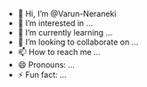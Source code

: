 - 👋 Hi, I’m @Varun-Neraneki
- 👀 I’m interested in ...
- 🌱 I’m currently learning ...
- 💞️ I’m looking to collaborate on ...
- 📫 How to reach me ...
- 😄 Pronouns: ...
- ⚡ Fun fact: ...

<!---
Varun-Neraneki/Varun-Neraneki is a ✨ special ✨ repository because its `README.md` (this file) appears on your GitHub profile.
You can click the Preview link to take a look at your changes.
--->
